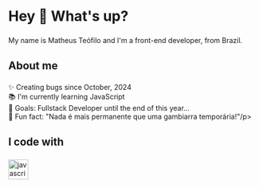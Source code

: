 <h1 align="left">Hey 👋 What's up?</h1>

###

<p align="left">My name is Matheus Teófilo and I'm a front-end developer, from Brazil.</p>

###

<h2 align="left">About me</h2>

###

<p align="left">✨ Creating bugs since October, 2024<br>📚 I'm currently learning JavaScript<br>🎯 Goals: Fullstack Developer until the end of this year...<br>🎲 Fun fact: "Nada é mais permanente que uma gambiarra temporária!"/p>

###

<h2 align="left">I code with</h2>

###

<div align="left">
  <img src="https://cdn.jsdelivr.net/gh/devicons/devicon/icons/javascript/javascript-original.svg" height="40" alt="javascript logo"  />
  <img width="12" />
  
</div>

###

<!---
devteoo/devteoo is a ✨ special ✨ repository because its `README.md` (this file) appears on your GitHub profile.
You can click the Preview link to take a look at your changes.
--->
